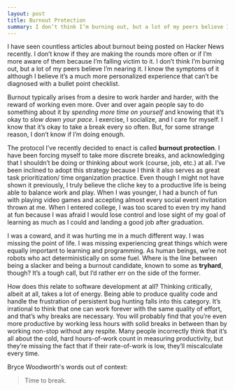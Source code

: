 ```yaml
---
layout: post
title: Burnout Protection
summary: I don’t think I’m burning out, but a lot of my peers believe I’m nearing it.
---
```


I have seen countless articles about burnout being posted on Hacker News recently. I don’t know if they are making the rounds more often or if I’m more aware of them because I’m falling victim to it. I don’t think I’m burning out, but a lot of my peers believe I’m nearing it. I know the symptoms of it although I believe it’s a much more personalized experience that can’t be diagnosed with a bullet point checklist.

Burnout typically arises from a desire to work harder and harder, with the reward of working even more. Over and over again people say to do something about it by _spending more time on yourself_ and knowing that it’s okay to _slow down your pace_. I exercise, I socialize, and I care for myself. I know that it’s okay to take a break every so often. But, for some strange reason, I don’t know if I’m doing enough.

The protocol I’ve recently decided to enact is called **burnout protection**. I have been forcing myself to take more discrete breaks, and acknowledging that I shouldn’t be doing or thinking about work (course, job, etc.) at all. I’ve been inclined to adopt this strategy because I think it also serves as great task prioritization/ time organization practice. Even though I might not have shown it previously, I truly believe the cliche key to a productive life is being able to balance work and play. When I was younger, I had a bunch of fun with playing video games and accepting almost every social event invitation thrown at me. When I entered college, I was too scared to even try my hand at fun because I was afraid I would lose control and lose sight of my goal of learning as much as I could and landing a good job after graduation.

I was a coward, and it was hurting me in a much different way. I was missing the point of life. I was missing experiencing great things which were equally important to learning and programming. As human beings, we’re not robots who act deterministically on some fuel. Where is the line between being a slacker and being a burnout candidate, known to some as **tryhard**, though? It’s a tough call, but I’d rather err on the side of the former.

How does this relate to software development at all? Thinking critically, albeit at all, takes a lot of energy. Being able to produce quality code and handle the frustration of persistent bug hunting falls into this category. It’s irrational to think that one can work forever with the same quality of effort, and that’s why breaks are necessary. You will probably find that you’re even more productive by working less hours with solid breaks in between than by working non-stop without any respite. Many people incorrectly think that it’s all about the cold, hard hours-of-work count in measuring productivity, but they’re missing the fact that if their rate-of-work is low, they’ll miscalculate every time.

Bryce Woodworth's words out of context:

> Time to break.
